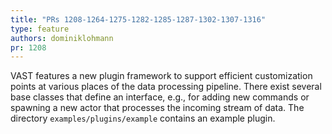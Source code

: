 ```yaml
---
title: "PRs 1208-1264-1275-1282-1285-1287-1302-1307-1316"
type: feature
authors: dominiklohmann
pr: 1208
---
```


VAST features a new plugin framework to support efficient customization points
at various places of the data processing pipeline. There exist several base
classes that define an interface, e.g., for adding new commands or spawning a
new actor that processes the incoming stream of data. The directory
`examples/plugins/example` contains an example plugin.
